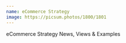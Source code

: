 ```yaml
---
name: eCommerce Strategy
image: https://picsum.photos/1800/1801
---
```

eCommerce Strategy News, Views & Examples
